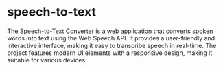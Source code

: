 # speech-to-text
The Speech-to-Text Converter is a web application that converts spoken words into text using the Web Speech API. It provides a user-friendly and interactive interface, making it easy to transcribe speech in real-time. The project features modern UI elements with a responsive design, making it suitable for various devices.
